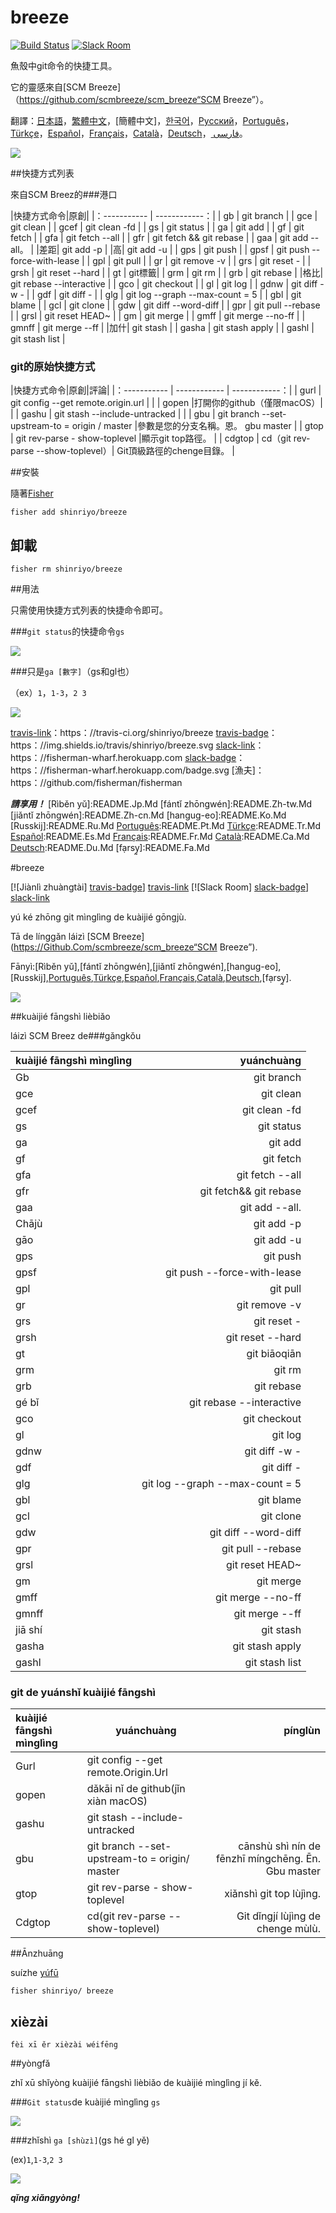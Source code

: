 [日本語]: README.jp.md
[繁體中文]: README.zh-tw.md
[简体中文]: README.zh-cn.md
[한국어]: README.ko.md
[Русский]: README.ru.md
[Português]: README.pt.md
[Türkçe]: README.tr.md
[Español]: README.es.md
[Français]: README.fr.md
[Català]: README.ca.md
[Deutsch]: README.du.md
[فارسی]: README.fa.md

# breeze

[![Build Status][travis-badge]][travis-link]
[![Slack Room][slack-badge]][slack-link]

魚殼中git命令的快捷工具。

它的靈感來自[SCM Breeze]（https://github.com/scmbreeze/scm_breeze“SCM Breeze”）。

翻譯：[日本語]，[繁體中文]，[簡體中文]，[한국어]，[Русский]，[Português]，[Türkçe]，[Español]，[Français]，[Català]，[Deutsch]，[ فارسی]。

<div class =“centered”>
<img src =“http://i.imgur.com/MEKxPSD.png”alt =“breeze logos”/>
</ DIV>

##快捷方式列表

來自SCM Breez的###港口

|快捷方式命令|原創|
|：----------- | ------------：|
| gb | git branch |
| gce | git clean |
| gcef | git clean -fd |
| gs | git status |
| ga | git add |
| gf | git fetch |
| gfa | git fetch --all |
| gfr | git fetch && git rebase |
| gaa | git add --all。 |
|差距| git add -p |
|高| git add -u |
| gps | git push |
| gpsf | git push --force-with-lease |
| gpl | git pull |
| gr | git remove -v |
| grs | git reset - |
| grsh | git reset --hard |
| gt | git標籤|
| grm | git rm |
| grb | git rebase |
|格比| git rebase --interactive |
| gco | git checkout |
| gl | git log |
| gdnw | git diff -w - |
| gdf | git diff - |
| glg | git log --graph --max-count = 5 |
| gbl | git blame |
| gcl | git clone |
| gdw | git diff --word-diff |
| gpr | git pull --rebase |
| grsl | git reset HEAD~ |
| gm | git merge |
| gmff | git merge --no-ff |
| gmnff | git merge --ff |
|加什| git stash |
| gasha | git stash apply |
| gashl | git stash list |

### git的原始快捷方式

|快捷方式命令|原創|評論|
|：----------- | ------------ | ------------：|
| gurl | git config --get remote.origin.url | |
| gopen |打開你的github（僅限macOS）| |
| gashu | git stash --include-untracked | |
| gbu | git branch --set-upstream-to = origin / <branch> master |參數是您的分支名稱。恩。 gbu master |
| gtop | git rev-parse - show-toplevel |顯示git top路徑。 |
| cdgtop | cd（git rev-parse --show-toplevel）| Git頂級路徑的chenge目錄。 |

##安裝

隨著[Fisher](https://github.com/jorgebucaran/fisher)

```
fisher add shinriyo/breeze
```

##  卸載

```
fisher rm shinriyo/breeze
```

##用法

只需使用快捷方式列表的快捷命令即可。

###`git status`的快捷命令`gs`

<div class =“centered”>
<img src =“http://i.imgur.com/F3NHal3.png”alt =“Gs With Shortcuts”/>
</ DIV>

###只是`ga [數字]`（gs和gl也）

（ex）`1`，`1-3`，`2 3`

<div class =“centered”>
<img src =“http://i.imgur.com/RpspQI2.png”alt =“Ga With Shortcuts”/>
</ DIV>

[travis-link]：https：//travis-ci.org/shinriyo/breeze
[travis-badge]：https：//img.shields.io/travis/shinriyo/breeze.svg
[slack-link]：https：//fisherman-wharf.herokuapp.com
[slack-badge]：https：//fisherman-wharf.herokuapp.com/badge.svg
[漁夫]：https：//github.com/fisherman/fisherman

***請享用！***
[Rìběn yǔ]:README.Jp.Md
[fántǐ zhōngwén]:README.Zh-tw.Md
[jiǎntǐ zhōngwén]:README.Zh-cn.Md
[hangug-eo]:README.Ko.Md
[Russkij]:README.Ru.Md
[Português]:README.Pt.Md
[Türkçe]:README.Tr.Md
[Español]:README.Es.Md
[Français]:README.Fr.Md
[Català]:README.Ca.Md
[Deutsch]:README.Du.Md
[fạrsy̰]:README.Fa.Md

#breeze

[![Jiànlì zhuàngtài] [travis-badge]] [travis-link]
[![Slack Room] [slack-badge]] [slack-link]

yú ké zhōng git mìnglìng de kuàijié gōngjù.

Tā de línggǎn láizì [SCM Breeze](https://Github.Com/scmbreeze/scm_breeze“SCM Breeze”).

Fānyì:[Rìběn yǔ],[fántǐ zhōngwén],[jiǎntǐ zhōngwén],[hangug-eo],[Russkij],[Português],[Türkçe],[Español],[Français],[Català],[Deutsch],[fạrsy̰].

<Div class =“centered”>
<img src =“http://I.Imgur.Com/MEKxPSD.Png”alt =“breeze logos”/>
</ DIV>

##kuàijié fāngshì lièbiǎo

láizì SCM Breez de###gǎngkǒu

|kuàijié fāngshì mìnglìng |yuánchuàng |
|:----------- | ------------:|
| Gb | git branch |
| gce | git clean |
| gcef | git clean -fd |
| gs | git status |
| ga | git add |
| gf | git fetch |
| gfa | git fetch --all |
| gfr | git fetch&& git rebase |
| gaa | git add --all. |
|Chājù | git add -p |
|gāo | git add -u |
| gps | git push |
| gpsf | git push --force-with-lease |
| gpl | git pull |
| gr | git remove -v |
| grs | git reset - |
| grsh | git reset --hard |
| gt | git biāoqiān |
| grm | git rm |
| grb | git rebase |
|gé bǐ | git rebase --interactive |
| gco | git checkout |
| gl | git log |
| gdnw | git diff -w - |
| gdf | git diff - |
| glg | git log --graph --max-count = 5 |
| gbl | git blame |
| gcl | git clone |
| gdw | git diff --word-diff |
| gpr | git pull --rebase |
| grsl | git reset HEAD~ |
| gm | git merge |
| gmff | git merge --no-ff |
| gmnff | git merge --ff |
|jiā shí | git stash |
| gasha | git stash apply |
| gashl | git stash list |

### git de yuánshǐ kuàijié fāngshì

|kuàijié fāngshì mìnglìng |yuánchuàng |pínglùn |
|:----------- | ------------ | ------------:|
| Gurl | git config --get remote.Origin.Url | |
| gopen |dǎkāi nǐ de github(jǐn xiàn macOS)| |
| gashu | git stash --include-untracked | |
| gbu | git branch --set-upstream-to = origin/ <branch> master |cānshù shì nín de fēnzhī míngchēng. Ēn. Gbu master |
| gtop | git rev-parse - show-toplevel |xiǎnshì git top lùjìng. |
| Cdgtop | cd(git rev-parse --show-toplevel)| Git dǐngjí lùjìng de chenge mùlù. |

##Ānzhuāng

suízhe [yúfū]

```
fisher shinriyo/ breeze
```

## xièzài

```
fèi xī ěr xièzài wéifēng
```

##yòngfǎ

zhǐ xū shǐyòng kuàijié fāngshì lièbiǎo de kuàijié mìnglìng jí kě.

###`Git status`de kuàijié mìnglìng `gs`

<div class =“centered”>
<img src =“http://I.Imgur.Com/F3NHal3.Png”alt =“Gs With Shortcuts”/>
</ DIV>

###zhǐshì `ga [shùzì]`(gs hé gl yě)

(ex)`1`,`1-3`,`2 3`

<div class =“centered”>
<img src =“http://I.Imgur.Com/RpspQI2.Png”alt =“Ga With Shortcuts”/>
</ DIV>

[travis-link]:Https://Travis-ci.Org/shinriyo/breeze
[travis-badge]:Https://Img.Shields.Io/travis/shinriyo/breeze.Svg
[slack-link]:Https://Fisherman-wharf.Herokuapp.Com
[slack-badge]:Https://Fisherman-wharf.Herokuapp.Com/badge.Svg
[yúfū]:Https://Github.Com/fisherman/fisherman

***qǐng xiǎngyòng!***
